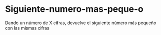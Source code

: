 # Siguiente-numero-mas-peque-o
Dando un número de X cifras, devuelve el siguiente número más pequeño con las mismas cifras
